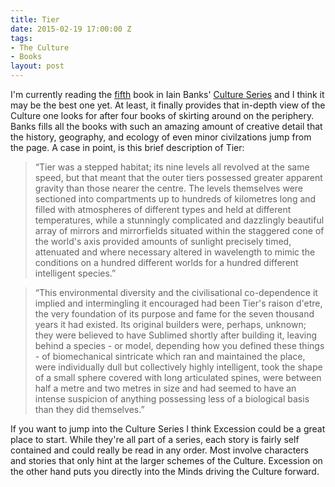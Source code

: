 ```yaml
---
title: Tier
date: 2015-02-19 17:00:00 Z
tags:
- The Culture
- Books
layout: post
---
```

I'm currently reading the <a href="http://en.wikipedia.org/wiki/Excession">fifth</a> book in Iain Banks' <a href="http://en.wikipedia.org/wiki/Culture_series">Culture Series</a> and I think it may be the best one yet. At least, it finally provides that in-depth view of the Culture one looks for after four books of skirting around on the periphery. Banks fills all the books with such an amazing amount of creative detail that the history, geography, and ecology of even minor civilzations jump from the page. A case in point, is this brief description of Tier:

<blockquote>
  “Tier was a stepped habitat; its nine levels all revolved at the same speed, but that meant that the outer tiers possessed greater apparent gravity than those nearer the centre. The levels themselves were sectioned into compartments up to hundreds of kilometres long and filled with atmospheres of different types and held at different temperatures, while a stunningly complicated and dazzlingly beautiful array of mirrors and mirrorfields situated within the staggered cone of the world's axis provided amounts of sunlight precisely timed, attenuated and where necessary altered in wavelength to mimic the conditions on a hundred different worlds for a hundred different intelligent species.”
  </blockquote>

<!--more-->

<blockquote>
  “This environmental diversity and the civilisational co-dependence it implied and intermingling it encouraged had been Tier's raison d'etre, the very foundation of its purpose and fame for the seven thousand years it had existed. Its original builders were, perhaps, unknown; they were believed to have Sublimed shortly after building it, leaving behind a species - or model, depending how you defined these things - of biomechanical sintricate which ran and maintained the place, were individually dull but collectively highly intelligent, took the shape of a small sphere covered with long articulated spines, were between half a metre and two metres in size and had seemed to have an intense suspicion of anything possessing less of a biological basis than they did themselves.”

</blockquote>
If you want to jump into the Culture Series I think Excession could be a great place to start. While they're all part of a series, each story is fairly self contained and could really be read in any order. Most involve characters and stories that only hint at the larger schemes of the Culture. Excession on the other hand puts you directly into the Minds driving the Culture forward.


